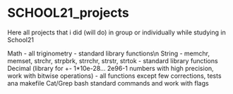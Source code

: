 # SCHOOL21_projects
Here all projects that i did (will do) in group or individually while studying in School21

Math - all triginometry - standard library functions\n
String - memchr, memset, strchr, strpbrk, strrchr, strstr, strtok - standard library functions
Decimal (library for +- 1*10e-28... 2e96-1 numbers with high precision, work with bitwise operations) - all functions except few corrections, tests ana makefile
Cat/Grep bash standard commands and work with flags
